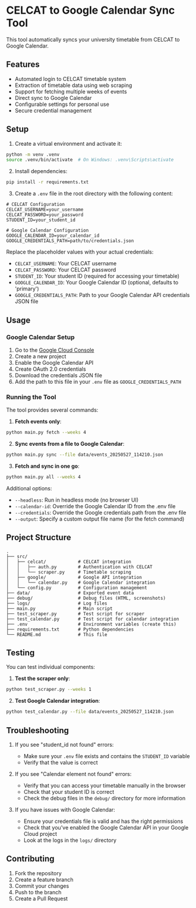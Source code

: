 # CELCAT to Google Calendar Sync Tool

This tool automatically syncs your university timetable from CELCAT to Google Calendar.

## Features

- Automated login to CELCAT timetable system
- Extraction of timetable data using web scraping
- Support for fetching multiple weeks of events
- Direct sync to Google Calendar
- Configurable settings for personal use
- Secure credential management

## Setup

1. Create a virtual environment and activate it:
```bash
python -m venv .venv
source .venv/bin/activate  # On Windows: .venv\Scripts\activate
```

2. Install dependencies:
```bash
pip install -r requirements.txt
```

3. Create a `.env` file in the root directory with the following content:
```env
# CELCAT Configuration
CELCAT_USERNAME=your_username
CELCAT_PASSWORD=your_password
STUDENT_ID=your_student_id

# Google Calendar Configuration
GOOGLE_CALENDAR_ID=your_calendar_id
GOOGLE_CREDENTIALS_PATH=path/to/credentials.json
```

Replace the placeholder values with your actual credentials:
- `CELCAT_USERNAME`: Your CELCAT username
- `CELCAT_PASSWORD`: Your CELCAT password
- `STUDENT_ID`: Your student ID (required for accessing your timetable)
- `GOOGLE_CALENDAR_ID`: Your Google Calendar ID (optional, defaults to 'primary')
- `GOOGLE_CREDENTIALS_PATH`: Path to your Google Calendar API credentials JSON file

## Usage

### Google Calendar Setup

1. Go to the [Google Cloud Console](https://console.cloud.google.com/)
2. Create a new project
3. Enable the Google Calendar API
4. Create OAuth 2.0 credentials
5. Download the credentials JSON file
6. Add the path to this file in your `.env` file as `GOOGLE_CREDENTIALS_PATH`

### Running the Tool

The tool provides several commands:

1. **Fetch events only**:
```bash
python main.py fetch --weeks 4
```

2. **Sync events from a file to Google Calendar**:
```bash
python main.py sync --file data/events_20250527_114210.json
```

3. **Fetch and sync in one go**:
```bash
python main.py all --weeks 4
```

Additional options:
- `--headless`: Run in headless mode (no browser UI)
- `--calendar-id`: Override the Google Calendar ID from the .env file
- `--credentials`: Override the Google credentials path from the .env file
- `--output`: Specify a custom output file name (for the fetch command)

## Project Structure

```
.
├── src/
│   ├── celcat/            # CELCAT integration
│   │   ├── auth.py        # Authentication with CELCAT
│   │   └── scraper.py     # Timetable scraping
│   ├── google/            # Google API integration
│   │   └── calendar.py    # Google Calendar integration
│   └── config.py          # Configuration management
├── data/                  # Exported event data
├── debug/                 # Debug files (HTML, screenshots)
├── logs/                  # Log files
├── main.py                # Main script
├── test_scraper.py        # Test script for scraper
├── test_calendar.py       # Test script for calendar integration
├── .env                   # Environment variables (create this)
├── requirements.txt       # Python dependencies
└── README.md              # This file
```

## Testing

You can test individual components:

1. **Test the scraper only**:
```bash
python test_scraper.py --weeks 1
```

2. **Test Google Calendar integration**:
```bash
python test_calendar.py --file data/events_20250527_114210.json
```

## Troubleshooting

1. If you see "student_id not found" errors:
   - Make sure your `.env` file exists and contains the `STUDENT_ID` variable
   - Verify that the value is correct

2. If you see "Calendar element not found" errors:
   - Verify that you can access your timetable manually in the browser
   - Check that your student ID is correct
   - Check the debug files in the `debug/` directory for more information

3. If you have issues with Google Calendar:
   - Ensure your credentials file is valid and has the right permissions
   - Check that you've enabled the Google Calendar API in your Google Cloud project
   - Look at the logs in the `logs/` directory

## Contributing

1. Fork the repository
2. Create a feature branch
3. Commit your changes
4. Push to the branch
5. Create a Pull Request
